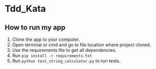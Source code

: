 # Tdd_Kata
## How to run my app
1. Clone the app to your computer.
2. Open terminal or cmd  and go to file location where project cloned.
3. Use the requirements file to get all dependencies.
4. Run `pip install -r requirements.txt`
5. Run `python test_string_calculator.py` to run tests.
